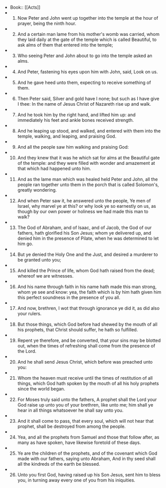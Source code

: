 - Book:: [[Acts]]
- 1. Now Peter and John went up together into the temple at the hour of prayer, being the ninth hour.
- 2. And a certain man lame from his mother's womb was carried, whom they laid daily at the gate of the temple which is called Beautiful, to ask alms of them that entered into the temple;
- 3. Who seeing Peter and John about to go into the temple asked an alms.
- 4. And Peter, fastening his eyes upon him with John, said, Look on us.
- 5. And he gave heed unto them, expecting to receive something of them.
- 6. Then Peter said, Silver and gold have I none; but such as I have give I thee: In the name of Jesus Christ of Nazareth rise up and walk.
- 7. And he took him by the right hand, and lifted him up: and immediately his feet and ankle bones received strength.
- 8. And he leaping up stood, and walked, and entered with them into the temple, walking, and leaping, and praising God.
- 9. And all the people saw him walking and praising God:
- 10. And they knew that it was he which sat for alms at the Beautiful gate of the temple: and they were filled with wonder and amazement at that which had happened unto him.
- 11. And as the lame man which was healed held Peter and John, all the people ran together unto them in the porch that is called Solomon's, greatly wondering.
- 12. And when Peter saw it, he answered unto the people, Ye men of Israel, why marvel ye at this? or why look ye so earnestly on us, as though by our own power or holiness we had made this man to walk?
- 13. The God of Abraham, and of Isaac, and of Jacob, the God of our fathers, hath glorified his Son Jesus; whom ye delivered up, and denied him in the presence of Pilate, when he was determined to let him go.
- 14. But ye denied the Holy One and the Just, and desired a murderer to be granted unto you;
- 15. And killed the Prince of life, whom God hath raised from the dead; whereof we are witnesses.
- 16. And his name through faith in his name hath made this man strong, whom ye see and know: yea, the faith which is by him hath given him this perfect soundness in the presence of you all.
- 17. And now, brethren, I wot that through ignorance ye did it, as did also your rulers.
- 18. But those things, which God before had shewed by the mouth of all his prophets, that Christ should suffer, he hath so fulfilled.
- 19. Repent ye therefore, and be converted, that your sins may be blotted out, when the times of refreshing shall come from the presence of the Lord.
- 20. And he shall send Jesus Christ, which before was preached unto you:
- 21. Whom the heaven must receive until the times of restitution of all things, which God hath spoken by the mouth of all his holy prophets since the world began.
- 22. For Moses truly said unto the fathers, A prophet shall the Lord your God raise up unto you of your brethren, like unto me; him shall ye hear in all things whatsoever he shall say unto you.
- 23. And it shall come to pass, that every soul, which will not hear that prophet, shall be destroyed from among the people.
- 24. Yea, and all the prophets from Samuel and those that follow after, as many as have spoken, have likewise foretold of these days.
- 25. Ye are the children of the prophets, and of the covenant which God made with our fathers, saying unto Abraham, And in thy seed shall all the kindreds of the earth be blessed.
- 26. Unto you first God, having raised up his Son Jesus, sent him to bless you, in turning away every one of you from his iniquities.
